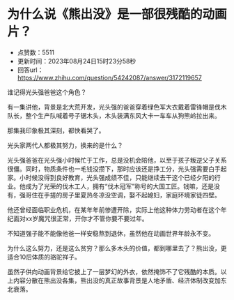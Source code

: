# 为什么说《熊出没》是一部很残酷的动画片？
- 点赞数：5511
- 更新时间：2023年08月24日15时23分58秒
- 回答url：https://www.zhihu.com/question/54242087/answer/3172119657
<body>
 <p data-pid="Yhs51ITU">谁记得光头强爸爸这个角色？</p>
 <p data-pid="_ae-3_r3">有一集讲他，背景是北大荒开发，光头强的爸爸穿着绿色军大衣戴着雷锋帽是伐木队长，整个生产队喊着号子锯木头，木头装满东风大卡一车车从狗熊岭拉出来。</p>
 <p data-pid="EMNRimS1">那集我印象极其深刻，都快看哭了。</p>
 <p data-pid="poYeLhiu">光头家两代人都极其努力，换来的是什么？</p>
 <p data-pid="uX4iHRol">光头强爸爸在光头强小时候忙于工作，总是没机会陪他，以至于孩子叛逆父子关系很僵。同时，物质条件也一毛钱没攒下，那时应该还是挣工分，光头强需要白手起家。小时候没得到良好教育，光头强成绩不佳，只能继续去干这个已经夕阳的行业。他成为了光荣的伐木工人，拥有“伐木冠军”称号的大国工匠。钱嘛，还是没有，强哥住在手搓的房子里夏热冬凉没空调，娶不起媳妇，家庭环境家徒四壁。</p>
 <p data-pid="Y3dluEpt">他还曾经面临职业危机，在某年年前惨遭开除，实际上他这种体力劳动者在这个年纪面对xx岁魔咒很正常，开你才不管你要不要过年。</p>
 <p data-pid="GM9uXbFw">不知道强子能不能像他爸一样安稳熬到退休，虽然他在动画世界年龄永不变。</p>
 <p data-pid="xYPPRt77">为什么这么努力，还是这么贫穷？那么多木头的价值，都到哪里去了？熊出没，更适合10后体质的骆驼祥子。</p>
 <p data-pid="hj4k-aX0">虽然子供向动画背景给它披上了一层梦幻的外衣，依然掩饰不了它残酷的本质。以上内容分散在熊出没各集，熊出没的真正故事背景是人地矛盾、经济体制改变加东北衰落。</p>
</body>